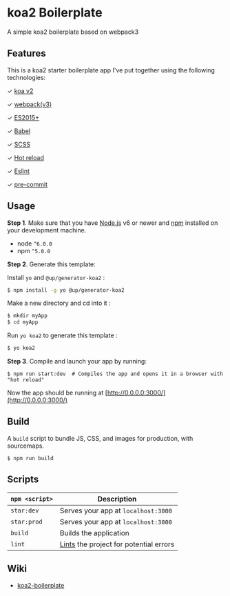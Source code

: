 # koa2 Boilerplate

A simple koa2 boilerplate based on webpack3

## Features

This is a koa2 starter boilerplate app I've put together using the following technologies:

✓ [koa v2](https://github.com/koajs/koa)

✓ [webpack(v3)](https://github.com/webpack/webpack)

✓ [ES2015+](http://babeljs.io/docs/learn-es2015/)

✓ [Babel](http://babeljs.io/)

✓ [SCSS](http://sass-lang.com/)

✓ [Hot reload](https://github.com/leecade/koa-webpack-middleware)

✓ [Eslint](https://github.com/eslint/eslint)

✓ [pre-commit](https://github.com/observing/pre-commit)


## Usage

**Step 1**. Make sure that you have [Node.js](https://nodejs.org/) v6 or newer and
[npm](https://github.com/npm/npm) installed on your development machine.

* node `^6.0.0`
* npm `^5.0.0`

**Step 2**. Generate this template:

Install `yo` and `@up/generator-koa2` :

```bash
$ npm install -g yo @up/generator-koa2
```

Make a new directory and cd into it :

```bash
$ mkdir myApp
$ cd myApp
```

Run `yo koa2` to generate this template :

```bash
$ yo koa2
```

**Step 3**. Compile and launch your app by running:

```shell
$ npm run start:dev  # Compiles the app and opens it in a browser with "hot reload"
```

Now the app should be running at [http://0.0.0.0:3000/](http://0.0.0.0:3000/)


## Build
A `build` script to bundle JS, CSS, and images for production, with sourcemaps.

```
$ npm run build
```


## Scripts

|`npm <script>`     |Description|
|-------------------|-----------|
|`star:dev`         |Serves your app at `localhost:3000`|
|`star:prod`        |Serves your app at `localhost:3000`|
|`build`            |Builds the application|
|`lint`             |[Lints](http://stackoverflow.com/questions/8503559/what-is-linting) the project for potential errors|



## Wiki

- [koa2-boilerplate](http://gitlab.whup.com/UPOem-WebApplication/koa2-boilerplate/wikis/home#koa-boilerplate)
